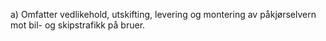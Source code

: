 a) Omfatter vedlikehold, utskifting, levering og montering av påkjørselvern mot bil- og skipstrafikk på bruer.

